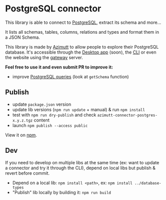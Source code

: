 # PostgreSQL connector

This library is able to connect to [PostgreSQL](https://www.postgresql.org), extract its schema and more...

It lists all schemas, tables, columns, relations and types and format them in a JSON Schema.

This library is made by [Azimutt](https://azimutt.app) to allow people to explore their PostgreSQL database.
It's accessible through the [Desktop app](../../desktop) (soon), the [CLI](https://www.npmjs.com/package/azimutt) or even the website using the [gateway](../../gateway) server.

**Feel free to use it and even submit PR to improve it:**

- improve [PostgreSQL queries](./src/postgres.ts) (look at `getSchema` function)

## Publish

- update `package.json` version
- update lib versions (`npm run update` + manual) & run `npm install`
- test with `npm run dry-publish` and check `azimutt-connector-postgres-x.y.z.tgz` content
- launch `npm publish --access public`

View it on [npm](https://www.npmjs.com/package/@azimutt/connector-postgres).

## Dev

If you need to develop on multiple libs at the same time (ex: want to update a connector and try it through the CLI), depend on local libs but publish & revert before commit.

- Depend on a local lib: `npm install <path>`, ex: `npm install ../database-types`
- "Publish" lib locally by building it: `npm run build`
